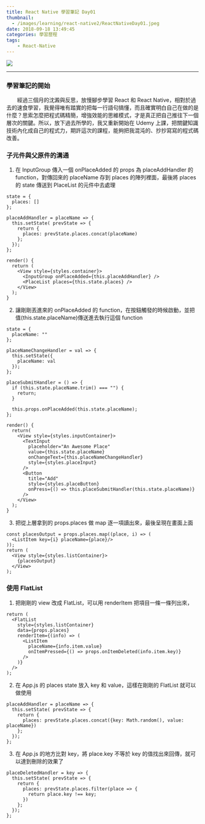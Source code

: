 ```yaml
---
title: React Native 學習筆記 Day01
thumbnail:
  - /images/learning/react-native2/ReactNativeDay01.jpeg
date: 2018-09-18 13:49:45
categories: 學習歷程
tags: 
    - React-Native
---
```

<img src="/images/learning/react-native2/ReactNativeDay01.jpeg">

***
### 學習筆記的開始
&emsp;&emsp;經過三個月的沈澱與反思，放慢腳步學習 React 和 React Native，相對於過去的速食學習，我覺得唯有踏實的把每一行語句搞懂，而且確實明白自己在做的是什麼？思索怎麼把程式碼精簡，增強效能的思維模式，才是真正把自己推往下一個層次的關鍵。所以，放下過去所學的，我又重新開始在 Udemy 上課，把關鍵知識技術內化成自己的程式力，期許這次的課程，能夠把我混沌的、抄抄寫寫的程式碼改善。
### 子元件與父原件的溝通
1. 在 InputGroup 傳入一個 onPlaceAdded 的 props 為 placeAddHandler 的 function，對傳回來的 placeName 存到 places 的陣列裡面，最後將 places 的 state 傳送到 PlaceList 的元件中去處理
```
state = {
  places: []
};

placeAddHandler = placeName => {
  this.setState( prevState => {
    return {
      places: prevState.places.concat(placeName)
    };
  });
};

render() {
  return (
    <View style={styles.container}>
      <InputGroup onPlaceAdded={this.placeAddHandler} />
      <PlaceList places={this.state.places} />
    </View>
  );
}
```
2. 讓剛剛丟進來的 onPlaceAdded 的 function，在按鈕觸發的時候啟動，並把值(this.state.placeName)傳送進去執行這個 function
```
state = {
  placeName: ""
};

placeNameChangeHandler = val => {
  this.setState({
    placeName: val
  });
};

placeSubmitHandler = () => {
  if (this.state.placeName.trim() === "") {
    return;
  }

  this.props.onPlaceAdded(this.state.placeName);
};

render() {
  return(
    <View style={styles.inputContainer}>
      <TextInput
        placeholder="An Awesome Place"
        value={this.state.placeName}
        onChangeText={this.placeNameChangeHandler}
        style={styles.placeInput}
      />
      <Button
        title="Add"
        style={styles.placeButton}
        onPress={() => this.placeSubmitHandler(this.state.placeName)}
      />
    </View>
  );
}
```
3. 把從上層拿到的 props.places 做 map 逐一項讀出來，最後呈現在畫面上面
```
const placesOutput = props.places.map((place, i) => (
  <ListItem key={i} placeName={place}/>
));
return (
  <View style={styles.listContainer}>
    {placesOutput}
  </View>
);
```
### 使用 FlatList
1. 把剛剛的 view 改成 FlatList，可以用 renderItem 把項目一條一條列出來，
```
return (
  <FlatList
    style={styles.listContainer}
    data={props.places}
    renderItem={(info) => (
      <ListItem
        placeName={info.item.value}
        onItemPressed={() => props.onItemDeleted(info.item.key)}
      />
    )}
  />
);
```
2. 在 App.js 的 places state 放入 key 和 value，這樣在剛剛的 FlatList 就可以做使用
```
placeAddHandler = placeName => {
  this.setState( prevState => {
    return {
      places: prevState.places.concat({key: Math.random(), value: placeName})
    };
  });
};
```
3. 在 App.js 的地方比對 key，將 place.key 不等於 key 的值找出來回傳，就可以達到刪除的效果了
```
placeDeletedHandler = key => {
  this.setState( prevState => {
    return {
      places: prevState.places.filter(place => {
        return place.key !== key;
      })
    };
  });
};
```









